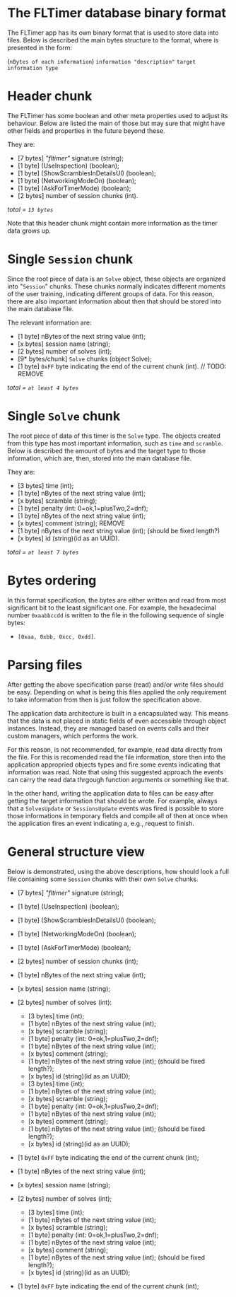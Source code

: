# The FLTimer database binary format

The FLTimer app has its own binary format that is used to store data into files. Below is described
the main bytes structure to the format, where is presented in the form:

(`nBytes of each information`) `information "description"` `target information type`

# Header chunk

The FLTimer has some boolean and other meta properties used to adjust its behaviour. Below are
listed the main of those but may sure that might have other fields and properties in the future
beyond these.

They are:

- [7 bytes] _"fltimer"_ signature (string);
- [1 byte] (UseInspection) (boolean);
- [1 byte] (ShowScramblesInDetailsUI) (boolean);
- [1 byte] (NetworkingModeOn) (boolean);
- [1 byte] (AskForTimerMode) (boolean);
- [2 bytes] number of session chunks (int).

*total = `13 bytes`*

Note that this header chunk might contain more information as the timer data grows up.

# Single `Session` chunk

Since the root piece of data is an `Solve` object, these objects are organized into "`Session`"
chunks. These chunks normally indicates different moments of the user training, indicating different
groups of data. For this reason, there are also important information about then that should be
stored into the main database file.

The relevant information are:

- [1 byte] nBytes of the next string value (int);
- [x bytes] session name (string);
- [2 bytes] number of solves (int);
- [9* bytes/chunk] `Solve` chunks (object Solve);
- [1 byte] `0xFF` byte indicating the end of the current chunk (int). // TODO: REMOVE

*total = `at least 4 bytes`*

# Single `Solve` chunk

The root piece of data of this timer is the `Solve` type. The objects created from this type has
most important information, such as `time` and `scramble`. Below is described the amount of bytes
and the target type to those information, which are, then, stored into the main database file.

They are:

- [3 bytes] time (int);
- [1 byte] nBytes of the next string value (int);
- [x bytes] scramble (string);
- [1 byte] penalty (int: 0=ok,1=plusTwo,2=dnf);
- [1 byte] nBytes of the next string value (int);
- [x bytes] comment (string);
REMOVE
- [1 byte] nBytes of the next string value (int); (should be fixed length?)
- [x bytes] id (string)(id as an UUID).

*total = `at least 7 bytes`*

# Bytes ordering

In this format specification, the bytes are either written and read from most significant bit to the
least significant one. For example, the hexadecimal number `0xaabbccdd` is written to the file in
the following sequence of single bytes:

- `[0xaa, 0xbb, 0xcc, 0xdd]`.

# Parsing files
After getting the above specification parse (read) and/or write files should be easy. Depending on what
is being this files applied the only requirement to take information from then is just follow the
specification above.

The application data architecture is built in a encapsulated way. This means that the data is not
placed in static fields of even accessible through object instances. Instead, they are managed based
on events calls and their custom managers, which performs the work.

For this reason, is not recommended, for example, read data directly from the file. For this is recomended
read the file information, store then into the application appropried objects types and fire some events
indicating that information was read. Note that using this suggested approach the events can carry the 
read data thrgough function arguments or something like that.

In the other hand, writing the application data to files can be easy after getting the target information
that should be wrote. For example, always that a `SolvesUpdate` or `SessionsUpdate` events was fired
is possible to store those informations in temporary fields and compile all of then at once when the
application fires an event indicating a, e.g., request to finish.

# General structure view

Below is demonstrated, using the above descriptions, how should look a full file containing some
`Session` chunks with their own `Solve` chunks.

- [7 bytes] _"fltimer"_ signature (string);
- [1 byte] (UseInspection) (boolean);
- [1 byte] (ShowScramblesInDetailsUI) (boolean);
- [1 byte] (NetworkingModeOn) (boolean);
- [1 byte] (AskForTimerMode) (boolean);
- [2 bytes] number of session chunks (int);

- [1 byte] nBytes of the next string value (int);
- [x bytes] session name (string);
- [2 bytes] number of solves (int):
    - [3 bytes] time (int);
    - [1 byte] nBytes of the next string value (int);
    - [x bytes] scramble (string);
    - [1 byte] penalty (int: 0=ok,1=plusTwo,2=dnf);
    - [1 byte] nBytes of the next string value (int);
    - [x bytes] comment (string);
    - [1 byte] nBytes of the next string value (int); (should be fixed length?);
    - [x bytes] id (string)(id as an UUID);
    - [3 bytes] time (int);
    - [1 byte] nBytes of the next string value (int);
    - [x bytes] scramble (string);
    - [1 byte] penalty (int: 0=ok,1=plusTwo,2=dnf);
    - [1 byte] nBytes of the next string value (int);
    - [x bytes] comment (string);
    - [1 byte] nBytes of the next string value (int); (should be fixed length?);
    - [x bytes] id (string)(id as an UUID);
- [1 byte] `0xFF` byte indicating the end of the current chunk (int);

- [1 byte] nBytes of the next string value (int);
- [x bytes] session name (string);
- [2 bytes] number of solves (int);
    - [3 bytes] time (int);
    - [1 byte] nBytes of the next string value (int);
    - [x bytes] scramble (string);
    - [1 byte] penalty (int: 0=ok,1=plusTwo,2=dnf);
    - [1 byte] nBytes of the next string value (int);
    - [x bytes] comment (string);
    - [1 byte] nBytes of the next string value (int); (should be fixed length?);
    - [x bytes] id (string)(id as an UUID);
- [1 byte] `0xFF` byte indicating the end of the current chunk (int);
